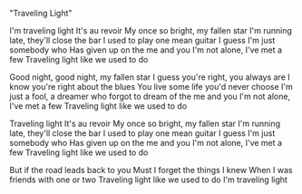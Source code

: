 "Traveling Light"

I'm traveling light
It's au revoir
My once so bright, my fallen star
I'm running late, they'll close the bar
I used to play one mean guitar
I guess I'm just somebody who
Has given up on the me and you
I'm not alone, I've met a few
Traveling light like we used to do

Good night, good night, my fallen star
I guess you're right, you always are
I know you're right about the blues
You live some life you'd never choose
I'm just a fool, a dreamer who forgot to dream of the me and you
I'm not alone, I've met a few
Traveling light like we used to do

Traveling light
It's au revoir
My once so bright, my fallen star
I'm running late, they'll close the bar
I used to play one mean guitar
I guess I'm just somebody who
Has given up on the me and you
I'm not alone, I've met a few
Traveling light like we used to do

But if the road leads back to you
Must I forget the things I knew
When I was friends with one or two
Traveling light like we used to do
I'm traveling light
